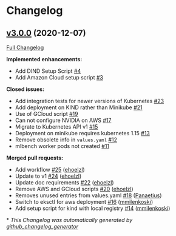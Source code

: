 # Changelog

## [v3.0.0](https://github.com/mlbench/mlbench-helm/tree/v3.0.0) (2020-12-07)

[Full Changelog](https://github.com/mlbench/mlbench-helm/compare/v2.0.0...v3.0.0)

**Implemented enhancements:**

- Add DIND Setup Script [\#4](https://github.com/mlbench/mlbench-helm/issues/4)
- Add Amazon Cloud setup script [\#3](https://github.com/mlbench/mlbench-helm/issues/3)

**Closed issues:**

- Add integration tests for newer versions of Kubernetes [\#23](https://github.com/mlbench/mlbench-helm/issues/23)
- Add deployment on KIND rather than Minikube [\#21](https://github.com/mlbench/mlbench-helm/issues/21)
- Use of GCloud script [\#19](https://github.com/mlbench/mlbench-helm/issues/19)
- Can not configure NVIDIA on AWS [\#17](https://github.com/mlbench/mlbench-helm/issues/17)
- Migrate to Kubernetes API v1 [\#15](https://github.com/mlbench/mlbench-helm/issues/15)
- Deployment on minikube requires kubernetes 1.15 [\#13](https://github.com/mlbench/mlbench-helm/issues/13)
- Remove obsolete info in `values.yaml` [\#12](https://github.com/mlbench/mlbench-helm/issues/12)
- mlbench worker pods not created [\#11](https://github.com/mlbench/mlbench-helm/issues/11)

**Merged pull requests:**

- Add workflow [\#25](https://github.com/mlbench/mlbench-helm/pull/25) ([ehoelzl](https://github.com/ehoelzl))
- Update to v1 [\#24](https://github.com/mlbench/mlbench-helm/pull/24) ([ehoelzl](https://github.com/ehoelzl))
- Update doc requirements [\#22](https://github.com/mlbench/mlbench-helm/pull/22) ([ehoelzl](https://github.com/ehoelzl))
- Remove AWS and GCloud scripts [\#20](https://github.com/mlbench/mlbench-helm/pull/20) ([ehoelzl](https://github.com/ehoelzl))
- Removes unused entries from values.yaml [\#18](https://github.com/mlbench/mlbench-helm/pull/18) ([Panaetius](https://github.com/Panaetius))
- Switch to eksctl for aws deployment [\#16](https://github.com/mlbench/mlbench-helm/pull/16) ([mmilenkoski](https://github.com/mmilenkoski))
- Add setup script for kind with local registry [\#14](https://github.com/mlbench/mlbench-helm/pull/14) ([mmilenkoski](https://github.com/mmilenkoski))



\* *This Changelog was automatically generated by [github_changelog_generator](https://github.com/github-changelog-generator/github-changelog-generator)*

